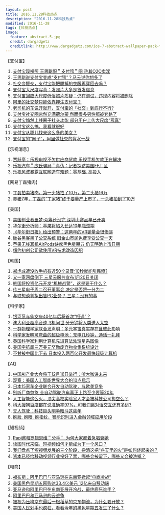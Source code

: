 ```yaml
---
layout: post
title: 2016.11.28科技热点
description: "2016.11.28科技热点"
modified: 2016-11-28
tags: [科技热点]
image:
  feature: abstract-5.jpg
  credit: dargadgetz
  creditlink: http://www.dargadgetz.com/ios-7-abstract-wallpaper-pack-for-iphone-5-and-ipod-touch-retina/
---
```


【支付宝】

1. [支付宝现裸照 王思聪配＂支付鸨＂图 称其O2O卖淫](https://tech.163.com/16/1128/08/C6UP79C400097U7R.html)
2. [王思聪说支付宝变成“支付鸨”？马云说你想多了](http://dy.163.com/v2/article/detail/C6VIB4FA05118BVB.html)
3. [社交变援交，支付宝能把脱掉的衣服再穿回去吗？](https://tech.163.com/16/1128/09/C6URIU1E00097U7R.html) 
4. [支付宝大尺度写真：发照片大多是首发信息](https://tech.163.com/16/1127/21/C6TIIKQN00097U7R.html) 
5. [支付宝回应大尺度低俗照片质疑：仍在测试，违规内容将被删除](http://tech.qq.com/a/20161128/024528.htm)
6. [阿里的社交梦只能依靠押注支付宝？](http://tech.qq.com/a/20161128/002629.htm) 
7. [老司机的车说开就开，支付宝的「社交」到底行不行? ](https://www.huxiu.com/article/172347/1.html) 
8. [支付宝社交圈忽然充满荷尔蒙 然而很多男性都被套路了 ](http://tech.qq.com/a/20161127/015161.htm)
9. [支付宝悄然上线圈子社交功能 部分用户上传大尺度“写真”](http://tech.qq.com/a/20161127/009017.html)
10. [支付宝这么搞，我看就很好](https://www.huxiu.com/article/172412.html)
11. [支付宝从哪儿找来这么多的美女？](https://www.huxiu.com/article/172377.html)
12. [支付宝的“圈子”，阿里做社交的背水一战](https://www.huxiu.com/article/172380.html)

【乐视消息】

1. [贾跃亭：乐视电视不欠供应商货款 乐视手机欠款正在解决](http://tech.qq.com/a/20161128/004306.htm)
2. [乐视汽车＂庞氏骗局＂真伪：记者探访美国FF厂区](https://tech.163.com/16/1128/17/C6VOGCLQ00097U7R.html)
3. [乐视风波暴露互联网造车难题：零基础. 高投入](http://tech.qq.com/a/20161128/002662.html)

【网易丁磊猪肉】

1. [丁磊拍卖猪肉，第一头猪拍了10万，第二头猪16万](http://tech.qq.com/a/20161128/018526.htm)
2. [养猪7年，丁磊的“丁家猪”终于要量产上市了，一头猪拍到了10万 ](https://www.huxiu.com/article/165865/1.html)


【美国】

1. [美国创业者噩梦:众筹还没完 深圳山寨品早已开卖 ](https://tech.163.com/16/1128/11/C6V3BG2U00097U7R.html)
2. [华尔街分析师：苹果将陷入长达10年瓶颈期 ](http://tech.qq.com/a/20161128/024646.htm)
3. [《华尔街日报》给出预警：这两年的VR销量会很惨淡](http://tech.qq.com/a/20161128/019375.htm)
4. [硅谷黑客黑了公交系统 旧金山市民免费享受公交一天](http://tech.qq.com/a/20161128/017094.htm)
5. [苹果无线耳机AirPods缺席黑色星期五 仍无明确上市日期](http://tech.qq.com/a/20161128/018339.htm)
6. [纽约初创公司欲使用VR技术改造囚犯 ](http://tech.qq.com/a/20161127/013896.htm)

【韩国】

1. [郑虎成遭没收手机有近50个录音:10秒就能引民愤? 
 ](https://tech.163.com/16/1128/09/C6UST5S200097U7S.html)
2. [又一家网盘倒下 三星云服务宣布1月20日关闭 
 ](http://tech.qq.com/a/20161128/031034.htm)
3. [韩国将投资亿元开发“机械战警”，这是要干什么？
  ](http://tech.qq.com/a/20161128/024432.htm)
4. [传三星电子周二召开董事会 决定是否将一分为二 
 ](http://tech.qq.com/a/20161128/016260.htm)
5. [与联想谈判拟出售PC业务？ 三星：没有的事 
 ](http://tech.qq.com/a/20161128/003024.htm)

【科学家】

1. [银河系与仙女座40亿年后将首次“相遇”？ 
 ](https://tech.163.com/16/1128/15/C6VJ5OTA00097U81.html)
2. [澳大利亚超高音速飞机问世 分分钟将人类送入太空 
 ](http://tech.qq.com/a/20161128/003116.htm)
3. [一群物理学家联合发声明：多元宇宙真实存在且彼此影响
  ](http://tech.qq.com/a/20161128/003162.htm)
4. [科学家发明可弯曲的超级电池：充电几秒钟，通话一礼拜
  ](http://tech.qq.com/a/20161127/001776.htm)
5. [英国科学家利用计算机先进算法处理星系图像 
 ](http://tech.qq.com/a/20161128/004260.htm)
6. [美国宇航局三万美元奖励废弃物收集系统设计 
 ](http://tech.qq.com/a/20161128/004104.htm)
7. [不甘被中国比下去 日本投入两百亿开发最快超级计算机 
 ](http://tech.qq.com/a/20161127/004482.htm)

【AI】

1. [中国AI产业大会将于12月16日举行：听大咖讲未来
  ](https://tech.163.com/16/1128/17/C6VNMU0O00097U80.html)
2. [观察：美国人工智能世界大会的10点启示
  ](https://dy.163.com/v2/article/detail/C6VGTNOF0511BR4L.html)
3. [日本15家车企业联合开发自动驾驶，与欧美竞争](https://dy.163.com/v2/article/detail/C6VCOLGU05119734.html)
4. [别听厂商忽悠 全自动驾驶汽车真正上路至少要等20年](http://tech.qq.com/a/20161128/003581.htm)
5. [人工智能这么火，顶尖高校实验室人才会被科技公司搬空么？ 
 ](http://tech.qq.com/a/20161128/007575.htm)
6. [科大搜狗百度都在说准确率97%，可我们离对话交互还有多远? ](https://www.huxiu.com/article/172357.html)
7. [无人驾驶：科技巨头明争暗斗这些年 
  ](https://www.huxiu.com/article/172315.html)
8. [刷脸. 刷眼. 刷指纹，智能识别进入金融领域应用阶段
   ](https://www.huxiu.com/article/172345.html)

【短视频】

1. [Papi酱和罗辑思维＂分手＂ 为何大家都着急唱衰她
  ](https://tech.163.com/16/1128/14/C6VF79NN00097U7R.html)
2. [读图时代来临，短视频如何才能成为下一个风口？](
 http://dy.163.com/v2/article/detail/C6V7E7RG05119UK1.html)
3. [我们盘点了短视频发展的三个阶段，捋清这把“冬天里的火”是如何烧起来的？
   ](https://www.huxiu.com/article/172329.html)
4. [资本已经给移动视频行业投好了票，哪些会被留下，哪些又会被洗掉？   ](https://www.huxiu.com/article/172327.html)

【电商】

1. [福布斯：阿里巴巴与亚马逊在东南亚掀起“电商冷战”](
 http://tech.qq.com/a/20161128/026938.htm)
2. [美国黑色星期五网购达33.4亿美元 12亿来自移动端 ](
http://tech.qq.com/a/20161127/005282.htm)
3. [亚马逊和阿里巴巴在东南亚展开冷战，最终鹿死谁手？
   ](https://www.huxiu.com/article/172474.html)
4. [阿里巴巴和亚马逊的云战争 
  ](https://www.huxiu.com/article/172416.html)
5. [被视为压垮京东最后一根稻草的京东物流，为什么要开放？
   ](https://www.huxiu.com/article/172338.html)
6. [美国人民剁手也疯狂，看看今年的黑色星期五发生了什么？ 
  ](https://www.huxiu.com/article/172339.html)
